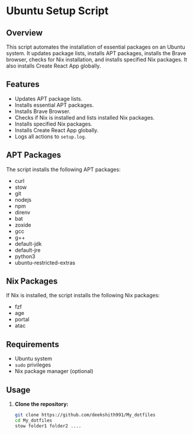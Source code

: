 
# Ubuntu Setup Script

## Overview
This script automates the installation of essential packages on an Ubuntu system. It updates package lists, installs APT packages, installs the Brave browser, checks for Nix installation, and installs specified Nix packages. It also installs Create React App globally.

## Features
- Updates APT package lists.
- Installs essential APT packages.
- Installs Brave Browser.
- Checks if Nix is installed and lists installed Nix packages.
- Installs specified Nix packages.
- Installs Create React App globally.
- Logs all actions to `setup.log`.

## APT Packages
The script installs the following APT packages:
- curl
- stow
- git
- nodejs
- npm
- direnv
- bat
- zoxide
- gcc
- g++
- default-jdk
- default-jre
- python3
- ubuntu-restricted-extras

## Nix Packages
If Nix is installed, the script installs the following Nix packages:
- fzf
- age
- portal
- atac

## Requirements
- Ubuntu system
- `sudo` privileges
- Nix package manager (optional)

## Usage
1. **Clone the repository:**
   ``` bash
   git clone https://github.com/deekshith991/My_dotfiles
   cd My_dotfiles
   stow folder1 folder2 ....
   ```


